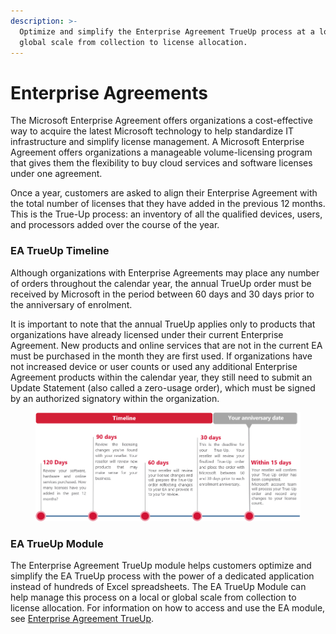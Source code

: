 ```yaml
---
description: >-
  Optimize and simplify the Enterprise Agreement TrueUp process at a local or
  global scale from collection to license allocation.
---
```


# Enterprise Agreements

The Microsoft Enterprise Agreement offers organizations a cost-effective way to acquire the latest Microsoft technology to help standardize IT infrastructure and simplify license management. A Microsoft Enterprise Agreement offers organizations a manageable volume-licensing program that gives them the flexibility to buy cloud services and software licenses under one agreement.

Once a year, customers are asked to align their Enterprise Agreement with the total number of licenses that they have added in the previous 12 months. This is the True-Up process: an inventory of all the qualified devices, users, and processors added over the course of the year.

### **EA TrueUp Timeline**

Although organizations with Enterprise Agreements may place any number of orders throughout the calendar year, the annual TrueUp order must be received by Microsoft in the period between 60 days and 30 days prior to the anniversary of enrolment.

It is important to note that the annual TrueUp applies only to products that organizations have already licensed under their current Enterprise Agreement. New products and online services that are not in the current EA must be purchased in the month they are first used. If organizations have not increased device or user counts or used any additional Enterprise Agreement products within the calendar year, they still need to submit an Update Statement (also called a zero-usage order), which must be signed by an authorized signatory within the organization.

<figure><img src="../../../.gitbook/assets/image (722).png" alt=""><figcaption></figcaption></figure>

### EA TrueUp Module <a href="#pyracloud-ea-trueup-module" id="pyracloud-ea-trueup-module"></a>

The Enterprise Agreement TrueUp module helps customers optimize and simplify the EA TrueUp process with the power of a dedicated application instead of hundreds of Excel spreadsheets. The EA TrueUp Module can help manage this process on a local or global scale from collection to license allocation. For information on how to access and use the EA module, see [Enterprise Agreement TrueUp](enterprise-agreement-trueup.md).
